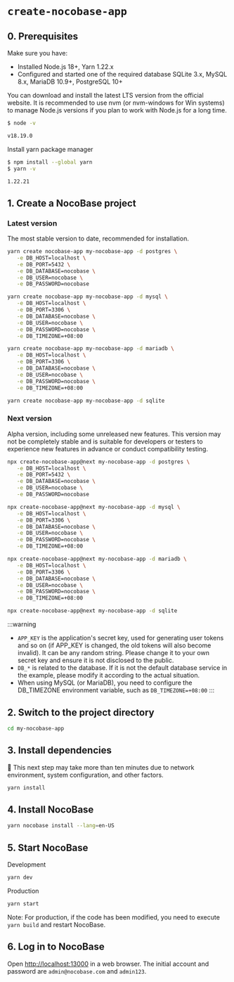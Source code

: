 # `create-nocobase-app`

## 0. Prerequisites

Make sure you have:

- Installed Node.js 18+, Yarn 1.22.x
- Configured and started one of the required database SQLite 3.x, MySQL 8.x, MariaDB 10.9+, PostgreSQL 10+

You can download and install the latest LTS version from the official website. It is recommended to use nvm (or nvm-windows for Win systems) to manage Node.js versions if you plan to work with Node.js for a long time.

```bash
$ node -v

v18.19.0
```

Install yarn package manager

```bash
$ npm install --global yarn
$ yarn -v

1.22.21
```

## 1. Create a NocoBase project

### Latest version

The most stable version to date, recommended for installation.

<Tabs>
<div label="PostgreSQL" name="postgres">

```bash
yarn create nocobase-app my-nocobase-app -d postgres \
   -e DB_HOST=localhost \
   -e DB_PORT=5432 \
   -e DB_DATABASE=nocobase \
   -e DB_USER=nocobase \
   -e DB_PASSWORD=nocobase
```

</div>

<div label="MySQL" name="mysql">

```bash
yarn create nocobase-app my-nocobase-app -d mysql \
   -e DB_HOST=localhost \
   -e DB_PORT=3306 \
   -e DB_DATABASE=nocobase \
   -e DB_USER=nocobase \
   -e DB_PASSWORD=nocobase \
   -e DB_TIMEZONE=+08:00
```

</div>

<div label="MariaDB" name="mariadb">

```bash
yarn create nocobase-app my-nocobase-app -d mariadb \
   -e DB_HOST=localhost \
   -e DB_PORT=3306 \
   -e DB_DATABASE=nocobase \
   -e DB_USER=nocobase \
   -e DB_PASSWORD=nocobase \
   -e DB_TIMEZONE=+08:00
```

</div>

<div label="SQLite" name="sqlite">

```bash
yarn create nocobase-app my-nocobase-app -d sqlite
```

</div>
</Tabs>

### Next version

Alpha version, including some unreleased new features. This version may not be completely stable and is suitable for developers or testers to experience new features in advance or conduct compatibility testing.

<Tabs>
<div label="PostgreSQL" name="postgres">

```bash
npx create-nocobase-app@next my-nocobase-app -d postgres \
   -e DB_HOST=localhost \
   -e DB_PORT=5432 \
   -e DB_DATABASE=nocobase \
   -e DB_USER=nocobase \
   -e DB_PASSWORD=nocobase
```

</div>

<div label="MySQL" name="mysql">

```bash
npx create-nocobase-app@next my-nocobase-app -d mysql \
   -e DB_HOST=localhost \
   -e DB_PORT=3306 \
   -e DB_DATABASE=nocobase \
   -e DB_USER=nocobase \
   -e DB_PASSWORD=nocobase \
   -e DB_TIMEZONE=+08:00
```

</div>

<div label="MariaDB" name="mariadb">

```bash
npx create-nocobase-app@next my-nocobase-app -d mariadb \
   -e DB_HOST=localhost \
   -e DB_PORT=3306 \
   -e DB_DATABASE=nocobase \
   -e DB_USER=nocobase \
   -e DB_PASSWORD=nocobase \
   -e DB_TIMEZONE=+08:00
```

</div>

<div label="SQLite" name="sqlite">

```bash
npx create-nocobase-app@next my-nocobase-app -d sqlite
```

</div>
</Tabs>

:::warning
- `APP_KEY` is the application's secret key, used for generating user tokens and so on (if APP_KEY is changed, the old tokens will also become invalid). It can be any random string. Please change it to your own secret key and ensure it is not disclosed to the public.
- `DB_*` is related to the database. If it is not the default database service in the example, please modify it according to the actual situation.
- When using MySQL (or MariaDB), you need to configure the DB_TIMEZONE environment variable, such as `DB_TIMEZONE=+08:00`
:::

## 2. Switch to the project directory

```bash
cd my-nocobase-app
```

## 3. Install dependencies

📢 This next step may take more than ten minutes due to network environment, system configuration, and other factors.

```bash
yarn install
```

## 4. Install NocoBase

```bash
yarn nocobase install --lang=en-US
```

## 5. Start NocoBase

Development

```bash
yarn dev
```

Production

```bash
yarn start
```

Note: For production, if the code has been modified, you need to execute `yarn build` and restart NocoBase.

## 6. Log in to NocoBase

Open [http://localhost:13000](http://localhost:13000) in a web browser. The initial account and password are `admin@nocobase.com` and `admin123`.
